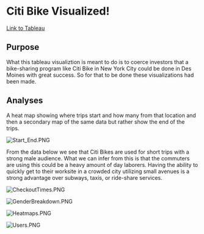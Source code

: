 # Citi Bike Visualized!

[Link to Tableau](https://public.tableau.com/app/profile/joshua.wolfe/viz/CitiBikeVisuals_16518969647970/Story1)

## Purpose
What this tableau visualiztion is meant to do is to coerce investors that a bike-sharing program like Citi Bike in New York City could be done in Des Moines with great success. So for that to be done these visualizations had been made.

## Analyses
A heat map showing where trips start and how many from that location and then a secondary map of the same data but rather show the end of the trips.

![Start_End.PNG](https://github.com/Cyber-Wolfe/Citi_Bike_Visualize/blob/main/Captures/Start_End.PNG)

From the data below we see that Citi Bikes are used for short trips with a strong male audience. What we can infer from this is that the commuters are using this could be a heavy amount of day laborers.  Having the ability to quickly get to their worksite in a crowded city utilizing small avenues is a strong advantage over subways, taxis, or ride-share services.

![CheckoutTimes.PNG](https://github.com/Cyber-Wolfe/Citi_Bike_Visualize/blob/main/Captures/CheckoutTimes.PNG)


![GenderBreakdown.PNG](https://github.com/Cyber-Wolfe/Citi_Bike_Visualize/blob/main/Captures/GenderBreakdown.PNG)

![Heatmaps.PNG](https://github.com/Cyber-Wolfe/Citi_Bike_Visualize/blob/main/Captures/Heatmaps.PNG)

![Users.PNG](https://github.com/Cyber-Wolfe/Citi_Bike_Visualize/blob/main/Captures/Users.PNG)



